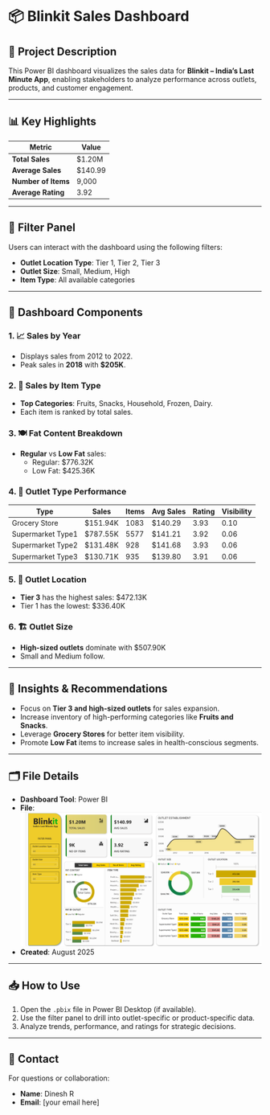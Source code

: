 # 📦 Blinkit Sales Dashboard

## 📝 Project Description
This Power BI dashboard visualizes the sales data for **Blinkit – India’s Last Minute App**, enabling stakeholders to analyze performance across outlets, products, and customer engagement.

---

## 📊 Key Highlights

| Metric              | Value    |
|---------------------|----------|
| **Total Sales**     | $1.20M   |
| **Average Sales**   | $140.99  |
| **Number of Items** | 9,000    |
| **Average Rating**  | 3.92     |

---

## 🔧 Filter Panel
Users can interact with the dashboard using the following filters:
- **Outlet Location Type**: Tier 1, Tier 2, Tier 3
- **Outlet Size**: Small, Medium, High
- **Item Type**: All available categories

---

## 📁 Dashboard Components

### 1. 📈 Sales by Year
- Displays sales from 2012 to 2022.
- Peak sales in **2018** with **$205K**.

### 2. 🥫 Sales by Item Type
- **Top Categories**: Fruits, Snacks, Household, Frozen, Dairy.
- Each item is ranked by total sales.

### 3. 🍽 Fat Content Breakdown
- **Regular** vs **Low Fat** sales:
  - Regular: $776.32K
  - Low Fat: $425.36K

### 4. 🏪 Outlet Type Performance
| Type               | Sales     | Items | Avg Sales | Rating | Visibility |
|--------------------|-----------|-------|-----------|--------|------------|
| Grocery Store      | $151.94K  | 1083  | $140.29   | 3.93   | 0.10       |
| Supermarket Type1  | $787.55K  | 5577  | $141.21   | 3.92   | 0.06       |
| Supermarket Type2  | $131.48K  | 928   | $141.68   | 3.93   | 0.06       |
| Supermarket Type3  | $130.71K  | 935   | $139.80   | 3.91   | 0.06       |

### 5. 📍 Outlet Location
- **Tier 3** has the highest sales: $472.13K
- Tier 1 has the lowest: $336.40K

### 6. 🏗️ Outlet Size
- **High-sized outlets** dominate with $507.90K
- Small and Medium follow.

---

## 📌 Insights & Recommendations
- Focus on **Tier 3 and high-sized outlets** for sales expansion.
- Increase inventory of high-performing categories like **Fruits and Snacks**.
- Leverage **Grocery Stores** for better item visibility.
- Promote **Low Fat** items to increase sales in health-conscious segments.

---

## 🗂 File Details
- **Dashboard Tool**: Power BI
- **File**: ![iamge alt](https://github.com/dineshrk2005/Blinkit-Project/blob/main/Blinkit%20PowerBI%20DashBoard/final%20Dashboard/Screenshot%202025-08-02%20144818.png?raw=true)
- **Created**: August 2025

---

## 📥 How to Use
1. Open the `.pbix` file in Power BI Desktop (if available).
2. Use the filter panel to drill into outlet-specific or product-specific data.
3. Analyze trends, performance, and ratings for strategic decisions.

---

## 📧 Contact
For questions or collaboration:
- **Name**: Dinesh R
- **Email**: [your email here]
